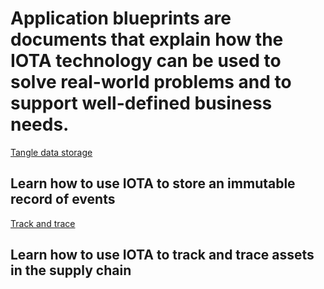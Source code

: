 # Application blueprints are documents that explain how the IOTA technology can be used to solve real-world problems and to support well-defined business needs.

[Tangle data storage](/0.1/tangle-data-storage/overview.md)
## Learn how to use IOTA to store an immutable record of events

[Track and trace](/0.1/track-and-trace/overview.md)
## Learn how to use IOTA to track and trace assets in the supply chain
